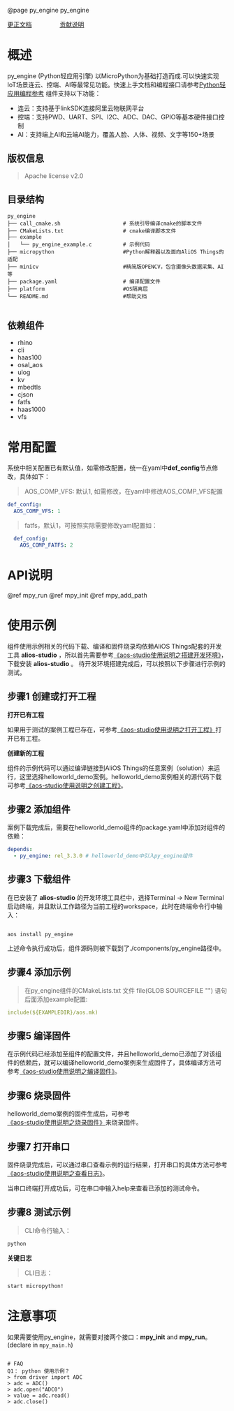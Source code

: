 @page py_engine py_engine

[更正文档](https://gitee.com/alios-things/py_engine/edit/rel_3.3.0/README.md) &emsp;&emsp;&emsp;&emsp; [贡献说明](https://g.alicdn.com/alios-things-3.3/doc/contribute_doc.html)

# 概述
py_engine (Python轻应用引擎) 以MicroPython为基础打造而成.可以快速实现IoT场景连云、控端、AI等最常见功能。快速上手文档和编程接口请参考[Python轻应用编程参考](https://g.alicdn.com/HaaSAI/PythonDoc/quickstart/index.html)
组件支持以下功能：
- 连云：支持基于linkSDK连接阿里云物联网平台
- 控端：支持PWD、UART、SPI、I2C、ADC、DAC、GPIO等基本硬件接口控制
- AI：支持端上AI和云端AI能力，覆盖人脸、人体、视频、文字等150+场景

## 版权信息
> Apache license v2.0

## 目录结构
```tree
py_engine
├── call_cmake.sh                    # 系统引导编译cmake的脚本文件
├── CMakeLists.txt                   # cmake编译脚本文件
├── example
│   └── py_engine_example.c          # 示例代码
├── micropython                      #Python解释器以及面向AliOS Things的适配
├── minicv                           #精简版OPENCV，包含摄像头数据采集、AI等
├── package.yaml                     # 编译配置文件
├── platform                         #OS隔离层
└── README.md                        #帮助文档
    
```

## 依赖组件
* rhino
* cli
* haas100
* osal_aos
* ulog
* kv
* mbedtls
* cjson
* fatfs
* haas1000
* vfs

# 常用配置
系统中相关配置已有默认值，如需修改配置，统一在yaml中**def_config**节点修改，具体如下：
> AOS_COMP_VFS: 默认1, 如需修改，在yaml中修改AOS_COMP_VFS配置

```yaml
def_config:
  AOS_COMP_VFS: 1
```
  > fatfs，默认1，可按照实际需要修改yaml配置如：
```yaml
  def_config:
    AOS_COMP_FATFS: 2
```

# API说明
@ref mpy_run
@ref mpy_init
@ref mpy_add_path

# 使用示例

组件使用示例相关的代码下载、编译和固件烧录均依赖AliOS Things配套的开发工具 **alios-studio** ，所以首先需要参考[《aos-studio使用说明之搭建开发环境》](https://g.alicdn.com/alios-things-3.3/doc/setup_env.html)，下载安装 **alios-studio** 。
待开发环境搭建完成后，可以按照以下步骤进行示例的测试。

## 步骤1 创建或打开工程

**打开已有工程**

如果用于测试的案例工程已存在，可参考[《aos-studio使用说明之打开工程》](https://g.alicdn.com/alios-things-3.3/doc/open_project.html)打开已有工程。

**创建新的工程**

组件的示例代码可以通过编译链接到AliOS Things的任意案例（solution）来运行，这里选择helloworld_demo案例。helloworld_demo案例相关的源代码下载可参考[《aos-studio使用说明之创建工程》](https://g.alicdn.com/alios-things-3.3/doc/create_project.html)。

## 步骤2 添加组件

案例下载完成后，需要在helloworld_demo组件的package.yaml中添加对组件的依赖：

```yaml
depends:
  - py_engine: rel_3.3.0 # helloworld_demo中引入py_engine组件
```

## 步骤3 下载组件

在已安装了 **alios-studio** 的开发环境工具栏中，选择Terminal -> New Terminal启动终端，并且默认工作路径为当前工程的workspace，此时在终端命令行中输入：

```shell

aos install py_engine

```

上述命令执行成功后，组件源码则被下载到了./components/py_engine路径中。

## 步骤4 添加示例

> 在py_engine组件的CMakeLists.txt 文件 file(GLOB SOURCEFILE "") 语句后面添加example配置:
```yaml
include(${EXAMPLEDIR}/aos.mk)
```

## 步骤5 编译固件

在示例代码已经添加至组件的配置文件，并且helloworld_demo已添加了对该组件的依赖后，就可以编译helloworld_demo案例来生成固件了，具体编译方法可参考[《aos-studio使用说明之编译固件》](https://g.alicdn.com/alios-things-3.3/doc/build_project.html)。

## 步骤6 烧录固件

helloworld_demo案例的固件生成后，可参考[《aos-studio使用说明之烧录固件》](https://g.alicdn.com/alios-things-3.3/doc/burn_image.html)来烧录固件。

## 步骤7 打开串口

固件烧录完成后，可以通过串口查看示例的运行结果，打开串口的具体方法可参考[《aos-studio使用说明之查看日志》](https://g.alicdn.com/alios-things-3.3/doc/view_log.html)。

当串口终端打开成功后，可在串口中输入help来查看已添加的测试命令。

## 步骤8 测试示例

> CLI命令行输入：
```sh
python
```

**关键日志**

> CLI日志：
```sh
start micropython!
```

# 注意事项
如果需要使用py_engine，就需要对接两个接口：**mpy_init** and **mpy_run**。(declare in `mpy_main.h`)
```

# FAQ
Q1： python 使用示例？
> from driver import ADC
> adc = ADC()
> adc.open("ADC0")
> value = adc.read()
> adc.close()
